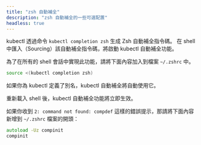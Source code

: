 ```yaml
---
title: "zsh 自動補全"
description: "zsh 自動補全的一些可選配置"
headless: true
---
```

<!-- 
---
title: "zsh auto-completion"
description: "Some optional configuration for zsh auto-completion."
headless: true
---
-->

<!-- 
The kubectl completion script for Zsh can be generated with the command `kubectl completion zsh`. Sourcing the completion script in your shell enables kubectl autocompletion.

To do so in all your shell sessions, add the following to your `~/.zshrc` file:
-->
kubectl 透過命令 `kubectl completion zsh` 生成 Zsh 自動補全指令碼。
在 shell 中匯入（Sourcing）該自動補全指令碼，將啟動 kubectl 自動補全功能。

為了在所有的 shell 會話中實現此功能，請將下面內容加入到檔案 `~/.zshrc` 中。

```zsh
source <(kubectl completion zsh)
```

<!-- 
If you have an alias for kubectl, kubectl autocompletion will automatically work with it.
-->
如果你為 kubectl 定義了別名，kubectl 自動補全將自動使用它。

<!-- 
After reloading your shell, kubectl autocompletion should be working.

If you get an error like `complete:13: command not found: compdef`, then add the following to the beginning of your `~/.zshrc` file:
If you get an error like `2: command not found: compdef`, then add the following to the beginning of your `~/.zshrc` file:
-->
重新載入 shell 後，kubectl 自動補全功能將立即生效。

如果你收到 `2: command not found: compdef` 這樣的錯誤提示，那請將下面內容新增到 `~/.zshrc` 檔案的開頭：
```zsh
autoload -Uz compinit
compinit
```
